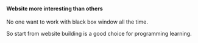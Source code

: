 #### Website more interesting than others

No one want to work with black box window all the time.

So start from website building is a good choice for programming learning.